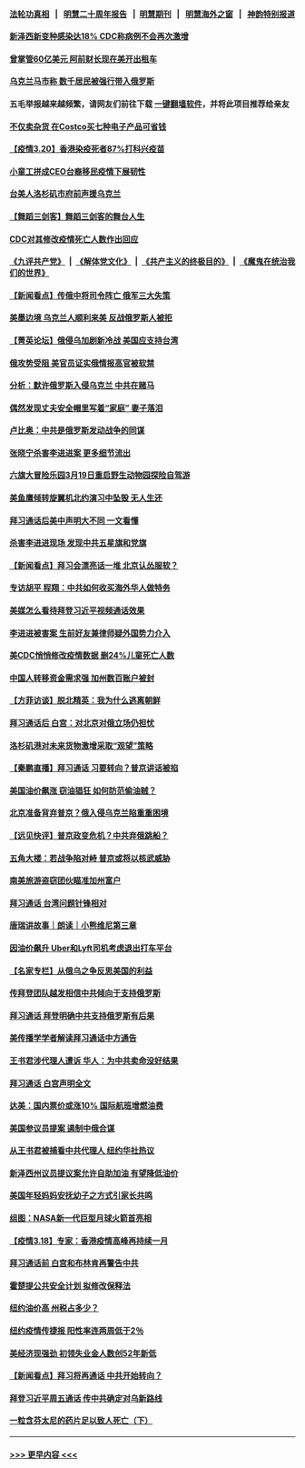 #### [法轮功真相](https://github.com/gfw-breaker/truth/blob/master/README.md?t=0) &nbsp;&nbsp;|&nbsp;&nbsp; [明慧二十周年报告](https://github.com/gfw-breaker/mh-reports/blob/master/README.md?t=0) &nbsp;&nbsp;|&nbsp;&nbsp;[明慧期刊](https://github.com/gfw-breaker/mh-qikan) &nbsp;&nbsp;|&nbsp;&nbsp; [明慧海外之窗](https://github.com/gfw-breaker/mh-news/blob/master/README.md?t=0) &nbsp;&nbsp;|&nbsp;&nbsp; [神韵特别报道](https://github.com/gfw-breaker/mh-news/blob/master/shenyun.md?t=0)
#### [新泽西新变种感染达18% CDC称病例不会再次激增](../pages/nsc412/n13654180.md?t=03210001) 
#### [曾掌管60亿美元 阿前财长现在美开出租车](../pages/nsc412/n13660144.md?t=03210001) 
#### [乌克兰马市称 数千居民被强行带入俄罗斯](../pages/nsc412/n13660083.md?t=03210001) 
#### 五毛举报越来越频繁，请网友们前往下载 [一键翻墙软件](https://github.com/gfw-breaker/ssr-accounts)，并将此项目推荐给亲友
#### [不仅卖杂货 在Costco买七种电子产品可省钱](../pages/nsc412/n13657267.md?t=03210001) 
#### [【疫情3.20】香港染疫死者87%打科兴疫苗](../pages/nsc412/n13659445.md?t=03210001) 
#### [小童工拼成CEO台裔移民疫情下展韧性](../pages/nsc412/n13659249.md?t=03210001) 
#### [台美人洛杉矶市府前声援乌克兰](../pages/nsc412/n13659203.md?t=03210001) 
#### [【舞蹈三剑客】舞蹈三剑客的舞台人生](../pages/nsc412/n13659129.md?t=03210001) 
#### [CDC对其修改疫情死亡人数作出回应](../pages/nsc412/n13658856.md?t=03210001) 
#### [《九评共产党》](https://github.com/begood0513/9ping.md/blob/master/README.md) &nbsp;|&nbsp; [《解体党文化》](../../../../jtdwh.md/blob/master/README.md)  &nbsp;|&nbsp; [《共产主义的终极目的》](../../../../gczydzjmd.md/blob/master/README.md) &nbsp;|&nbsp; [《魔鬼在统治我们的世界》](../../../../mgztzwmdsj.md/blob/master/README.md) 
#### [【新闻看点】传俄中将司令阵亡 俄军三大失策](../pages/nsc412/n13658674.md?t=03210001) 
#### [美墨边境 乌克兰人顺利来美 反战俄罗斯人被拒](../pages/nsc412/n13658699.md?t=03210001) 
#### [【菁英论坛】俄侵乌加剧新冷战 美国应支持台湾](../pages/nsc412/n13658269.md?t=03210001) 
#### [俄攻势受阻 美官员证实俄情报高官被软禁](../pages/nsc412/n13658517.md?t=03210001) 
#### [分析：默许俄罗斯入侵乌克兰 中共在赌马](../pages/nsc412/n13658487.md?t=03210001) 
#### [偶然发现丈夫安全帽里写着“家庭” 妻子落泪](../pages/nsc412/n13657768.md?t=03210001) 
#### [卢比奥：中共是俄罗斯发动战争的同谋](../pages/nsc412/n13658384.md?t=03210001) 
#### [张晓宁杀害李进进案 更多细节流出](../pages/nsc412/n13657547.md?t=03210001) 
#### [六旗大冒险乐园3月19日重启野生动物园探险自驾游](../pages/nsc412/n13654277.md?t=03210001) 
#### [美鱼鹰倾转旋翼机北约演习中坠毁 无人生还](../pages/nsc412/n13658098.md?t=03210001) 
#### [拜习通话后美中声明大不同 一文看懂](../pages/nsc412/n13656766.md?t=03210001) 
#### [杀害李进进现场 发现中共五星旗和党旗](../pages/nsc412/n13657540.md?t=03210001) 
#### [【新闻看点】拜习会漂亮话一堆 北京认怂服软？](../pages/nsc412/n13656774.md?t=03210001) 
#### [专访胡平 程翔：中共如何收买海外华人做特务](../pages/nsc412/n13657182.md?t=03210001) 
#### [美媒怎么看待拜登习近平视频通话效果](../pages/nsc412/n13657168.md?t=03210001) 
#### [李进进被害案 生前好友兼律师疑外国势力介入](../pages/nsc412/n13657579.md?t=03210001) 
#### [美CDC悄悄修改疫情数据 删24%儿童死亡人数](../pages/nsc412/n13657010.md?t=03210001) 
#### [中国人转移资金需求强 加州数百账户被封](../pages/nsc412/n13657181.md?t=03210001) 
#### [【方菲访谈】脱北精英：我为什么逃离朝鲜](../pages/nsc412/n13656569.md?t=03210001) 
#### [拜习通话后 白宫：对北京对俄立场仍担忧](../pages/nsc412/n13656977.md?t=03210001) 
#### [洛杉矶港对未来货物激增采取“观望”策略](../pages/nsc412/n13657094.md?t=03210001) 
#### [【秦鹏直播】拜习通话 习要转向？普京讲话被掐](../pages/nsc412/n13656912.md?t=03210001) 
#### [美国油价飙涨 窃油猖狂 如何防范偷油贼？](../pages/nsc412/n13657036.md?t=03210001) 
#### [北京准备背弃普京？俄入侵乌克兰陷重重困境](../pages/nsc412/n13656931.md?t=03210001) 
#### [【远见快评】普京政变危机？中共弃俄跳船？](../pages/nsc412/n13656797.md?t=03210001) 
#### [五角大楼：若战争陷对峙 普京或将以核武威胁](../pages/nsc412/n13656867.md?t=03210001) 
#### [南美旅游盗窃团伙瞄准加州富户](../pages/nsc412/n13656846.md?t=03210001) 
#### [拜习通话 台湾问题针锋相对](../pages/nsc412/n13656872.md?t=03210001) 
#### [唐瑞讲故事｜朗读｜小熊维尼第三章](../pages/nsc412/n13656666.md?t=03210001) 
#### [因油价飙升 Uber和Lyft司机考虑退出打车平台](../pages/nsc412/n13656622.md?t=03210001) 
#### [【名家专栏】从俄乌之争反思美国的利益](../pages/nsc412/n13656044.md?t=03210001) 
#### [传拜登团队越发相信中共倾向于支持俄罗斯](../pages/nsc412/n13656737.md?t=03210001) 
#### [拜习通话 拜登明确中共支持俄罗斯有后果](../pages/nsc412/n13655968.md?t=03210001) 
#### [美传播学学者解读拜习通话中方通告](../pages/nsc412/n13656643.md?t=03210001) 
#### [王书君涉代理人遭诉 华人：为中共卖命没好结果](../pages/nsc412/n13656627.md?t=03210001) 
#### [拜习通话 白宫声明全文](../pages/nsc412/n13656669.md?t=03210001) 
#### [达美：国内票价或涨10% 国际航班增燃油费](../pages/nsc412/n13656395.md?t=03210001) 
#### [美国参议员提案 遏制中俄合谋](../pages/nsc412/n13656339.md?t=03210001) 
#### [从王书君被捕看中共代理人 纽约华社热议](../pages/nsc412/n13655176.md?t=03210001) 
#### [新泽西州议员提议案允许自助加油 有望降低油价](../pages/nsc412/n13654120.md?t=03210001) 
#### [美国年轻妈妈安抚幼子之方式引家长共鸣](../pages/nsc412/n13655296.md?t=03210001) 
#### [组图：NASA新一代巨型月球火箭首亮相](../pages/nsc412/n13655823.md?t=03210001) 
#### [【疫情3.18】专家：香港疫情高峰再持续一月](../pages/nsc412/n13655307.md?t=03210001) 
#### [拜习通话前 白宫和布林肯再警告中共](../pages/nsc412/n13654395.md?t=03210001) 
#### [霍楚提公共安全计划 拟修改保释法](../pages/nsc412/n13655097.md?t=03210001) 
#### [纽约油价高 州税占多少？](../pages/nsc412/n13655040.md?t=03210001) 
#### [纽约疫情传捷报 阳性率连两周低于2％](../pages/nsc412/n13655100.md?t=03210001) 
#### [美经济现强劲 初领失业金人数创52年新低](../pages/nsc412/n13654594.md?t=03210001) 
#### [【新闻看点】拜习将再通话 中共开始转向？](../pages/nsc412/n13654272.md?t=03210001) 
#### [拜登习近平周五通话 传中共确定对乌新路线](../pages/nsc412/n13654243.md?t=03210001) 
#### [一粒含芬太尼的药片足以致人死亡（下）](../pages/nsc412/n13654948.md?t=03210001) 

----
#### [ >>> 更早内容 <<< ](../indexes/nsc412-earlier.md)

